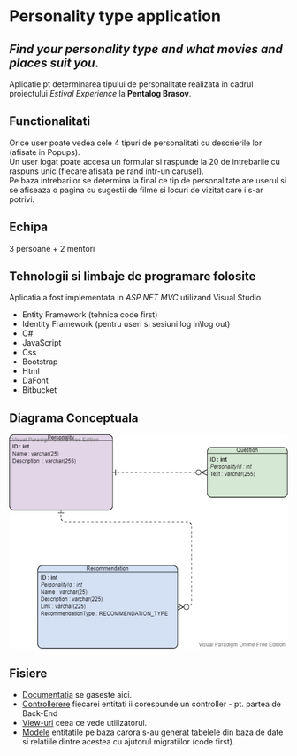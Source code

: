 # Personality type application 
## _Find your personality type and what movies and places suit you_.
Aplicatie pt determinarea tipului de personalitate realizata in cadrul proiectului _Estival Experience_ la **Pentalog Brasov**. 

## Functionalitati
Orice user poate vedea cele 4 tipuri de personalitati cu descrierile lor (afisate in Popups).\
Un user logat poate accesa un formular si raspunde la 20 de intrebarile cu raspuns unic (fiecare afisata pe rand intr-un carusel).\
Pe baza intrebarilor se determina la final ce tip de personalitate are userul si se afiseaza o pagina cu sugestii de filme si locuri de vizitat care i s-ar potrivi.

## Echipa
3 persoane + 2 mentori


## Tehnologii si limbaje de programare folosite
Aplicatia a fost implementata in _ASP.NET MVC_ utilizand Visual Studio
* Entity Framework (tehnica code first)
* Identity Framework (pentru useri si sesiuni log in\log out)
* C#
* JavaScript
* Css
* Bootstrap
* Html
* DaFont
* Bitbucket

## Diagrama Conceptuala
![DC](https://github.com/iuga-paula/Personality_type_app/blob/Photos/Conceptual_Diagram.jpg)

## Fisiere
* [Documentatia](https://github.com/iuga-paula/Personality_type_app/blob/master/Documentatie_Personality_type_app.pdf) se gaseste aici.
* [Controllerere](https://github.com/iuga-paula/Personality_type_app/tree/master/Controllers) fiecarei entitati ii corespunde un controller - pt. partea de Back-End
* [View-uri](https://github.com/iuga-paula/Personality_type_app/tree/master/Views) ceea ce vede utilizatorul.
* [Modele](https://github.com/iuga-paula/Personality_type_app/tree/master/Models) entitatile pe baza carora s-au generat tabelele din baza de date si relatiile dintre acestea cu ajutorul migratiilor (code first).
